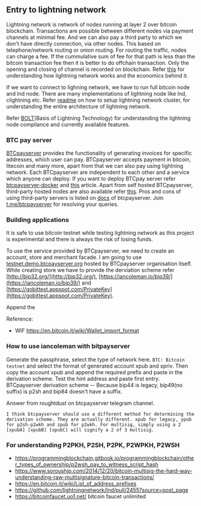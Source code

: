 ## Entry to lightning network

Lightning network is network of nodes running at layer 2 over bitcoin blockchain. Transactions are possible between different nodes via payment channels at minimal fee. And we can also pay a third party to which we don't have directly connection, via other nodes. This based on telephone/network routing or onion routing. For routing the traffic, nodes can charge a fee. If the cummulative sum of fee for that path is less than the bitcoin transaction fee then it is better to do offchain transaction. Only the opening and closing of channel is recorded on blockchain. Refer [this](https://medium.com/coinmonks/the-lightning-network-how-to-install-and-hopefully-make-money-6e3058e3fa7c) for understanding how lightning network works and the economics behind it.

If we want to connect to lighning network, we have to run full bitcoin node and lnd node. There are many implementations of lightning node like lnd, clightning etc. Refer [readme](https://github.com/lightningnetwork/lnd/tree/master/docker) on how to setup lightning network cluster, for understanding the entire architecture of lightning network.

Refer [BOLT](https://github.com/lightningnetwork/lightning-rfc)(Basis of Lightning Technology) for understanding the lightning node compliance and currently available features.

### BTC pay server

[BTCpayserver](https://github.com/btcpayserver/btcpayserver) provides the functionality of generating invoices for specific addresses, which user can pay. BTCpayserver accepts payment in bitcoin, litecoin and many more, apart from that we can also pay using lightning network. Each BTCpayserver are independent to each other and a service which anyone can deploy. If you want to deploy BTCpay server refer [btcpayserver-docker](https://github.com/btcpayserver/btcpayserver-docker) and [this](https://medium.com/@caribbeanblockchain/btcpay-implementation-guide-accept-crypto-as-a-payment-method-in-the-caribbean-eef3ae1f0ce5) article.
Apart from self hosted BTCpayserver, third-party hosted nodes are also available refer [this](https://bitcoinshirt.co/btcpay-stores/). Pros and cons of using third-party servers is listed on [docs](https://docs.btcpayserver.org/deployment/thirdpartyhosting) of btcpayserver. Join [t.me/btcpayserver](t.me/btcpayserver) for resolving your queries.

### Building applications
It is safe to use bitcoin testnet while testing lightning network as this project is experimental and there is always the risk of losing funds.

To use the service provided by BTCpayserver, we need to create an account, store and merchant facade. I am going to use [testnet.demo.btcpayserver.org](testnet.demo.btcpayserver.org) hosted by BTCpayserver organisation itself. While creating store we have to provide the derviation scheme refer [http://bip32.org/](http://bip32.org/), [https://iancoleman.io/bip39/](https://iancoleman.io/bip39/) and [https://gobittest.appspot.com/PrivateKey](https://gobittest.appspot.com/PrivateKey).

Append the


Reference:
- WIF https://en.bitcoin.it/wiki/Wallet_import_format


### How to use iancoleman with bitpayserver
Generate the passphrase, select the type of network here. `BTC: Bitcoin testnet` and select the format of generated account xpub and xpriv. Then copy the account xpub and append the required prefix and paste in the derivation scheme. Test the hint address and paste first entry.
BTCpayserver derivation scheme -- Because bip44 is legacy, bip49(no suffix) is p2sh and bip84 doesn't have a suffix.

Answer from roughtdust on btcpayserver telegram channel.
```
I think btcpayserver should use a different method for determining the derivation scheme. They are actually different. xpub for legacy, ypub for p2sh-p2wkh and zpub for p2wkh. For multisig, simply using a 2 [xpubA] [xpubB] [xpubC] will signify a 2 of 3 multisig.
```

### For understanding P2PKH, P2SH, P2PK, P2WPKH, P2WSH
- https://programmingblockchain.gitbook.io/programmingblockchain/other_types_of_ownership/p2wsh_pay_to_witness_script_hash
- https://www.soroushjp.com/2014/12/20/bitcoin-multisig-the-hard-way-understanding-raw-multisignature-bitcoin-transactions/
- https://en.bitcoin.it/wiki/List_of_address_prefixes
- https://github.com/lightningnetwork/lnd/pull/2455?source=post_page
- https://bitcoinfaucet.uo1.net/ bitcoin faucet unlimited